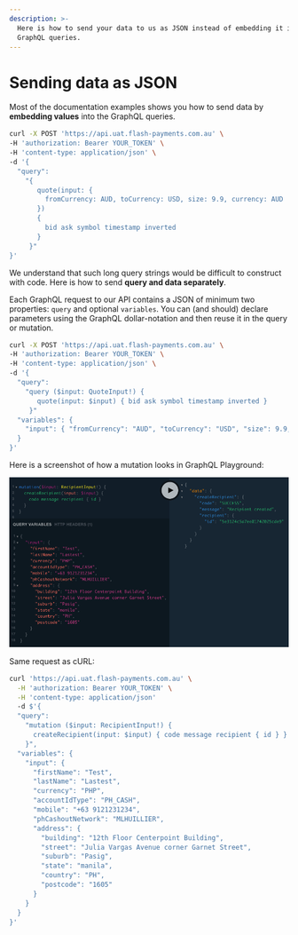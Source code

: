 ```yaml
---
description: >-
  Here is how to send your data to us as JSON instead of embedding it into the
  GraphQL queries.
---
```


# Sending data as JSON

Most of the documentation examples shows you how to send data by **embedding values** into the GraphQL queries.

```bash
curl -X POST 'https://api.uat.flash-payments.com.au' \
-H 'authorization: Bearer YOUR_TOKEN' \
-H 'content-type: application/json' \
-d '{
  "query":
    "{
       quote(input: {
         fromCurrency: AUD, toCurrency: USD, size: 9.9, currency: AUD
       })
       {
         bid ask symbol timestamp inverted
       }
     }"
}'
```

We understand that such long query strings would be difficult to construct with code. Here is how to send **query and data separately**.

Each GraphQL request to our API contains a JSON of minimum two properties: `query` and optional `variables`. You can (and should) declare parameters using the GraphQL dollar-notation and then reuse it in the query or mutation.

```bash
curl -X POST 'https://api.uat.flash-payments.com.au' \
-H 'authorization: Bearer YOUR_TOKEN' \
-H 'content-type: application/json' \
-d '{
  "query":
    "query ($input: QuoteInput!) {
       quote(input: $input) { bid ask symbol timestamp inverted }
     }"
  "variables": { 
    "input": { "fromCurrency": "AUD", "toCurrency": "USD", "size": 9.9, "currency": "AUD" }
  }
}'
```

Here is a screenshot of how a mutation looks in GraphQL Playground:

![](../.gitbook/assets/image.png)

Same request as cURL:

```bash
curl 'https://api.uat.flash-payments.com.au' \
  -H 'authorization: Bearer YOUR_TOKEN' \
  -H 'content-type: application/json' 
  -d $'{
  "query":
    "mutation ($input: RecipientInput!) {
      createRecipient(input: $input) { code message recipient { id } }
    }",
  "variables": {
    "input": {
      "firstName": "Test",
      "lastName": "Lastest",
      "currency": "PHP",
      "accountIdType": "PH_CASH",
      "mobile": "+63 9121231234",
      "phCashoutNetwork": "MLHUILLIER",
      "address": {
        "building": "12th Floor Centerpoint Building",
        "street": "Julia Vargas Avenue corner Garnet Street",
        "suburb": "Pasig",
        "state": "manila",
        "country": "PH",
        "postcode": "1605"
      }
    }
  }
}'
```
